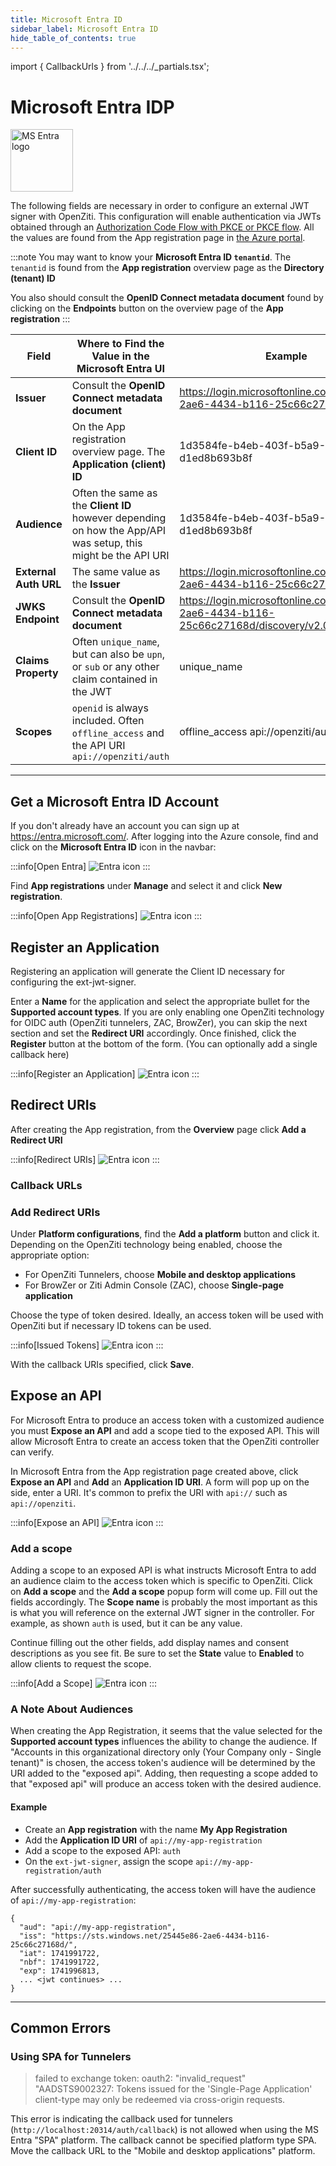 ```yaml
---
title: Microsoft Entra ID
sidebar_label: Microsoft Entra ID
hide_table_of_contents: true
---
```


import { CallbackUrls } from '../../../_partials.tsx';

# Microsoft Entra IDP

<img src="/icons/logo-msentra.svg" alt="MS Entra logo" height="100px"/>

The following fields are necessary in order to configure an external JWT signer with OpenZiti. This configuration will
enable authentication via JWTs obtained through an
[Authorization Code Flow with PKCE or PKCE flow](https://oauth.net/2/pkce/). All the values are found from the App 
registration page in [the Azure portal](https://portal.azure.com/).

:::note
You may want to know your **Microsoft Entra ID `tenantid`**. The `tenantid` is found from the **App 
registration** overview page as the **Directory (tenant) ID**

You also should consult the **OpenID Connect metadata document** found by clicking on the **Endpoints** button 
on the overview page of the **App registration**
:::

| Field                 | Where to Find the Value in the Microsoft Entra UI                                                             | Example                                                                                    |
|-----------------------|---------------------------------------------------------------------------------------------------------------|--------------------------------------------------------------------------------------------|
| **Issuer**            | Consult the **OpenID Connect metadata document**                                                              | https://login.microsoftonline.com/23f45e36-2ae6-4434-b116-25c66c27168d/v2.0                |
| **Client ID**         | On the App registration overview page. The **Application (client) ID**                                        | 1d3584fe-b4eb-403f-b5a9-d1ed8b693b8f                                                       |
| **Audience**          | Often the same as the **Client ID** however depending on how the App/API was setup, this might be the API URI | 1d3584fe-b4eb-403f-b5a9-d1ed8b693b8f                                                       |
| **External Auth URL** | The same value as the **Issuer**                                                                              | https://login.microsoftonline.com/23f45e36-2ae6-4434-b116-25c66c27168d/v2.0                | 
| **JWKS Endpoint**     | Consult the **OpenID Connect metadata document**                                                              | https://login.microsoftonline.com/23f45e36-2ae6-4434-b116-25c66c27168d/discovery/v2.0/keys | 
| **Claims Property**   | Often `unique_name`, but can also be `upn`, or `sub` or any other claim contained in the JWT                  | unique_name                                                                                |
| **Scopes**            | `openid` is always included. Often `offline_access` and the API URI `api://openziti/auth`                     | offline_access api://openziti/auth                                                         |

---

## Get a Microsoft Entra ID Account

If you don't already have an account you can sign up at https://entra.microsoft.com/. After logging into the Azure 
console, find and click on the **Microsoft Entra ID** icon in the navbar:

:::info[Open Entra]
![Entra icon](/img/idps/msentra/open-entra.jpg)
:::

Find **App registrations** under **Manage** and select it and click **New registration**.

:::info[Open App Registrations]
![Entra icon](/img/idps/msentra/new-registration.png)
:::

## Register an Application

Registering an application will generate the Client ID necessary for configuring the ext-jwt-signer. 

Enter a **Name** for the application and select the appropriate bullet for the **Supported account types**. If you 
are only enabling one OpenZiti technology for OIDC auth (OpenZiti tunnelers, ZAC, BrowZer), you can skip the next 
section and set the **Redirect URI** accordingly. Once finished, click the **Register** button at the bottom of the 
form. (You can optionally add a single callback here)

:::info[Register an Application]
![Entra icon](/img/idps/msentra/register-app.png)
:::

## Redirect URIs

After creating the App registration, from the **Overview** page click **Add a Redirect URI**

:::info[Redirect URIs]
![Entra icon](/img/idps/msentra/add-redirect-uris.png)
:::

### Callback URLs

<CallbackUrls/>

### Add Redirect URIs

Under **Platform configurations**, find the **Add a platform** button and click it. Depending on the OpenZiti technology 
being enabled, choose the appropriate option:
* For OpenZiti Tunnelers, choose **Mobile and desktop applications**
* For BrowZer or Ziti Admin Console (ZAC), choose **Single-page application**

Choose the type of token desired. Ideally, an access token will be used with OpenZiti but if necessary ID tokens can be
used.

:::info[Issued Tokens]
![Entra icon](/img/idps/msentra/issued-tokens.png)
:::

With the callback URIs specified, click **Save**.

## Expose an API

For Microsoft Entra to produce an access token with a customized audience you must **Expose an API** and add a scope tied 
to the exposed API. This will allow Microsoft Entra to create an access token that the OpenZiti controller can verify.

In Microsoft Entra from the App registration page created above, click **Expose an API** and **Add** an **Application ID 
URI**. A form will pop up on the side, enter a URI. It's common to prefix the URI with `api://` such as `api://openziti`.

:::info[Expose an API]
![Entra icon](/img/idps/msentra/expose-api-add-uri.png)
:::

### Add a scope

Adding a scope to an exposed API is what instructs Microsoft Entra to add an audience claim to the access token 
which is specific to OpenZiti. Click on **Add a scope** and the **Add a scope** popup form will come up. Fill out the 
fields accordingly. The **Scope name** is probably the most important as this is what you will reference on the 
external JWT signer in the controller. For example, as shown `auth` is used, but it can be any value.

Continue filling out the other fields, add display names and consent descriptions as you see fit. Be sure to set the 
**State** value to **Enabled** to allow clients to request the scope.

:::info[Add a Scope]
![Entra icon](/img/idps/msentra/add-api-scope.png)
:::

### A Note About Audiences

When creating the App Registration, it seems that the value selected for the **Supported account types** influences 
the ability to change the audience. If "Accounts in this organizational directory only (Your Company only - 
Single tenant)" is chosen, the access token's audience will be determined by the URI added to the "exposed api". 
Adding, then requesting a scope added to that "exposed api" will produce an access token with the desired audience.

#### Example

* Create an **App registration** with the name **My App Registration**
* Add the **Application ID URI** of `api://my-app-registration`
* Add a scope to the exposed API: `auth`
* On the `ext-jwt-signer`, assign the scope `api://my-app-registration/auth`

After successfully authenticating, the access token will have the audience of `api://my-app-registration`:
```text
{
  "aud": "api://my-app-registration",
  "iss": "https://sts.windows.net/25445e86-2ae6-4434-b116-25c66c27168d/",
  "iat": 1741991722,
  "nbf": 1741991722,
  "exp": 1741996813,
  ... <jwt continues> ...
}
```

---

## Common Errors

### Using SPA for Tunnelers

> failed to exchange token: oauth2: "invalid_request" "AADSTS9002327: Tokens issued for the 'Single-Page Application' 
> client-type may only be redeemed via cross-origin requests.

This error is indicating the callback used for tunnelers (`http://localhost:20314/auth/callback`) is not allowed when 
using the MS Entra "SPA" platform. The callback cannot be specified platform type SPA. Move the callback URL to the 
"Mobile and desktop applications" platform.





